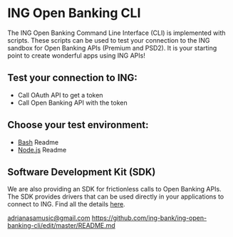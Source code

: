 # ING Open Banking CLI

The ING Open Banking Command Line Interface (CLI) is implemented with scripts. These scripts can be used to
test your connection to the ING sandbox for Open Banking APIs (Premium and PSD2). It is your starting point to
create wonderful apps using ING APIs!

## Test your connection to ING:

* Call OAuth API to get a token
* Call Open Banking API with the token

## Choose your test environment:

* [Bash](/scripts/bash/README.md) Readme
* [Node.js](/scripts/javascript/README.md) Readme

## Software Development Kit (SDK)

We are also providing an SDK for frictionless calls to Open Banking APIs. The SDK provides drivers that can be used
directly in your applications to connect to ING. Find all the details [here](https://github.com/ing-bank/ing-open-banking-sdk).

adrianasamusic@gmail.com
https://github.com/ing-bank/ing-open-banking-cli/edit/master/README.md
